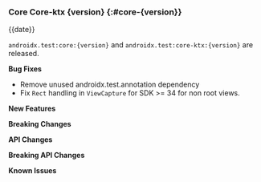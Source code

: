### Core Core-ktx {version} {:#core-{version}}

{{date}}

`androidx.test:core:{version}` and `androidx.test:core-ktx:{version}` are released.

**Bug Fixes**

* Remove unused androidx.test.annotation dependency
* Fix `Rect` handling in `ViewCapture` for SDK >= 34 for non root views.

**New Features**

**Breaking Changes**

**API Changes**

**Breaking API Changes**

**Known Issues**

